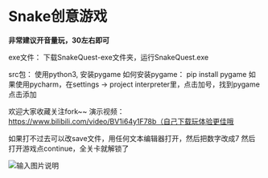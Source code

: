 # Snake创意游戏
**非常建议开音量玩，30左右即可**

exe文件：
下载SnakeQuest-exe文件夹，运行SnakeQuest.exe

src包：
使用python3, 安装pygame
  如何安装pygame：
    pip install pygame
  如果使用pycharm，在settings -> project interpreter里，点击加号，找到pygame点击添加

欢迎大家收藏关注fork~~
演示视频：https://www.bilibili.com/video/BV1i64y1F78b（自己下载玩体验更佳哦

如果打不过去可以改save文件，用任何文本编辑器打开，然后把数字改成7 
然后打开游戏点continue，全关卡就解锁了

![输入图片说明](https://images.gitee.com/uploads/images/2020/0804/081038_a1437fce_7832829.png "cover.png")
